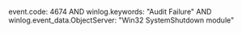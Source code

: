 event.code: 4674 AND winlog.keywords: "Audit Failure" AND winlog.event_data.ObjectServer: "Win32 SystemShutdown module"
